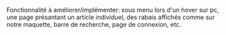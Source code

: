    Fonctionnalité à améliorer/implémenter:
   sous menu lors d'un hover sur pc,
   une page présantant un article individuel,
   des rabais affichés comme sur notre maquette,
   barre de recherche, page de connexion,
   etc.
